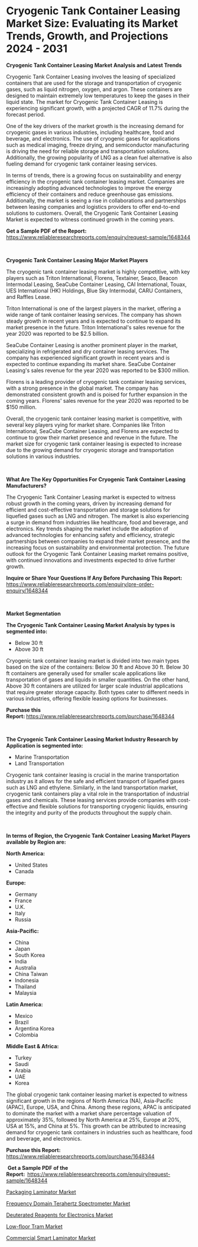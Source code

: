 <p><h1>Cryogenic Tank Container Leasing Market Size: Evaluating its Market Trends, Growth, and Projections 2024 - 2031</h1></p><p><strong>Cryogenic Tank Container Leasing Market Analysis and Latest Trends</strong></p>
<p><p>Cryogenic Tank Container Leasing involves the leasing of specialized containers that are used for the storage and transportation of cryogenic gases, such as liquid nitrogen, oxygen, and argon. These containers are designed to maintain extremely low temperatures to keep the gases in their liquid state. The market for Cryogenic Tank Container Leasing is experiencing significant growth, with a projected CAGR of 11.7% during the forecast period.</p><p>One of the key drivers of the market growth is the increasing demand for cryogenic gases in various industries, including healthcare, food and beverage, and electronics. The use of cryogenic gases for applications such as medical imaging, freeze drying, and semiconductor manufacturing is driving the need for reliable storage and transportation solutions. Additionally, the growing popularity of LNG as a clean fuel alternative is also fueling demand for cryogenic tank container leasing services.</p><p>In terms of trends, there is a growing focus on sustainability and energy efficiency in the cryogenic tank container leasing market. Companies are increasingly adopting advanced technologies to improve the energy efficiency of their containers and reduce greenhouse gas emissions. Additionally, the market is seeing a rise in collaborations and partnerships between leasing companies and logistics providers to offer end-to-end solutions to customers. Overall, the Cryogenic Tank Container Leasing Market is expected to witness continued growth in the coming years.</p></p>
<p><strong>Get a Sample PDF of the Report:&nbsp;</strong> <a href="https://www.reliableresearchreports.com/enquiry/request-sample/1648344">https://www.reliableresearchreports.com/enquiry/request-sample/1648344</a></p>
<p>&nbsp;</p>
<p><strong>Cryogenic Tank Container Leasing Major Market Players</strong></p>
<p><p>The cryogenic tank container leasing market is highly competitive, with key players such as Triton International, Florens, Textainer, Seaco, Beacon Intermodal Leasing, SeaCube Container Leasing, CAI International, Touax, UES International (HK) Holdings, Blue Sky Intermodal, CARU Containers, and Raffles Lease. </p><p>Triton International is one of the largest players in the market, offering a wide range of tank container leasing services. The company has shown steady growth in recent years and is expected to continue to expand its market presence in the future. Triton International's sales revenue for the year 2020 was reported to be $2.5 billion.</p><p>SeaCube Container Leasing is another prominent player in the market, specializing in refrigerated and dry container leasing services. The company has experienced significant growth in recent years and is expected to continue expanding its market share. SeaCube Container Leasing's sales revenue for the year 2020 was reported to be $300 million.</p><p>Florens is a leading provider of cryogenic tank container leasing services, with a strong presence in the global market. The company has demonstrated consistent growth and is poised for further expansion in the coming years. Florens' sales revenue for the year 2020 was reported to be $150 million.</p><p>Overall, the cryogenic tank container leasing market is competitive, with several key players vying for market share. Companies like Triton International, SeaCube Container Leasing, and Florens are expected to continue to grow their market presence and revenue in the future. The market size for cryogenic tank container leasing is expected to increase due to the growing demand for cryogenic storage and transportation solutions in various industries.</p></p>
<p>&nbsp;</p>
<p><strong>What Are The Key Opportunities For Cryogenic Tank Container Leasing Manufacturers?</strong></p>
<p><p>The Cryogenic Tank Container Leasing market is expected to witness robust growth in the coming years, driven by increasing demand for efficient and cost-effective transportation and storage solutions for liquefied gases such as LNG and nitrogen. The market is also experiencing a surge in demand from industries like healthcare, food and beverage, and electronics. Key trends shaping the market include the adoption of advanced technologies for enhancing safety and efficiency, strategic partnerships between companies to expand their market presence, and the increasing focus on sustainability and environmental protection. The future outlook for the Cryogenic Tank Container Leasing market remains positive, with continued innovations and investments expected to drive further growth.</p></p>
<p><strong>Inquire or Share Your Questions If Any Before Purchasing This Report:</strong> <a href="https://www.reliableresearchreports.com/enquiry/pre-order-enquiry/1648344">https://www.reliableresearchreports.com/enquiry/pre-order-enquiry/1648344</a></p>
<p>&nbsp;</p>
<p><strong>Market Segmentation</strong></p>
<p><strong>The Cryogenic Tank Container Leasing Market Analysis by types is segmented into:</strong></p>
<p><ul><li>Below 30 ft</li><li>Above 30 ft</li></ul></p>
<p><p>Cryogenic tank container leasing market is divided into two main types based on the size of the containers: Below 30 ft and Above 30 ft. Below 30 ft containers are generally used for smaller scale applications like transportation of gases and liquids in smaller quantities. On the other hand, Above 30 ft containers are utilized for larger scale industrial applications that require greater storage capacity. Both types cater to different needs in various industries, offering flexible leasing options for businesses.</p></p>
<p><strong>Purchase this Report:&nbsp;</strong><a href="https://www.reliableresearchreports.com/purchase/1648344">https://www.reliableresearchreports.com/purchase/1648344</a></p>
<p>&nbsp;</p>
<p><strong>The Cryogenic Tank Container Leasing Market Industry Research by Application is segmented into:</strong></p>
<p><ul><li>Marine Transportation</li><li>Land Transportation</li></ul></p>
<p><p>Cryogenic tank container leasing is crucial in the marine transportation industry as it allows for the safe and efficient transport of liquefied gases such as LNG and ethylene. Similarly, in the land transportation market, cryogenic tank containers play a vital role in the transportation of industrial gases and chemicals. These leasing services provide companies with cost-effective and flexible solutions for transporting cryogenic liquids, ensuring the integrity and purity of the products throughout the supply chain.</p></p>
<p>&nbsp;</p>
<p><strong>In terms of Region, the Cryogenic Tank Container Leasing Market Players available by Region are:</strong></p>
<p>
    <p> <strong> North America: </strong>
        <ul>
            <li>United States</li>
            <li>Canada</li>
        </ul>
        </p> 
    <p> <strong> Europe: </strong>
        <ul>
            <li>Germany</li>
            <li>France</li>
            <li>U.K.</li>
            <li>Italy</li>
            <li>Russia</li>
        </ul>
        </p> 
    <p> <strong> Asia-Pacific: </strong>
        <ul>
            <li>China</li>
            <li>Japan</li>
            <li>South Korea</li>
            <li>India</li>
            <li>Australia</li>
            <li>China Taiwan</li>
            <li>Indonesia</li>
            <li>Thailand</li>
            <li>Malaysia</li>
        </ul>
        </p> 
    <p> <strong> Latin America: </strong>
        <ul>
            <li>Mexico</li>
            <li>Brazil</li>
            <li>Argentina Korea</li>
            <li>Colombia</li>
        </ul>
        </p> 
    <p> <strong> Middle East & Africa: </strong>
        <ul>
            <li>Turkey</li>
            <li>Saudi</li>
            <li>Arabia</li>
            <li>UAE</li>
            <li>Korea</li>
        </ul>
    </p>
    </p>
<p><p>The global cryogenic tank container leasing market is expected to witness significant growth in the regions of North America (NA), Asia-Pacific (APAC), Europe, USA, and China. Among these regions, APAC is anticipated to dominate the market with a market share percentage valuation of approximately 35%, followed by North America at 25%, Europe at 20%, USA at 15%, and China at 5%. This growth can be attributed to increasing demand for cryogenic tank containers in industries such as healthcare, food and beverage, and electronics.</p></p>
<p><strong>Purchase this Report: </strong><a href="https://www.reliableresearchreports.com/purchase/1648344">https://www.reliableresearchreports.com/purchase/1648344</a></p>
<p>&nbsp;<strong>Get a Sample PDF of the Report:&nbsp;&nbsp;</strong><a href="https://www.reliableresearchreports.com/enquiry/request-sample/1648344">https://www.reliableresearchreports.com/enquiry/request-sample/1648344</a></p>
<p><strong></strong></p>
<p><p><a href="https://github.com/tamvrosiya/Market-Research-Report-List-3/blob/main/packaging-laminator-market.md">Packaging Laminator Market</a></p><p><a href="https://github.com/dimitrishawkinswaynenp91rgz/Market-Research-Report-List-1/blob/main/frequency-domain-terahertz-spectrometer-market.md">Frequency Domain Terahertz Spectrometer Market</a></p><p><a href="https://github.com/danielneavesallisons03mba/Market-Research-Report-List-1/blob/main/deuterated-reagents-for-electronics-market.md">Deuterated Reagents for Electronics Market</a></p><p><a href="https://github.com/changoleonlaverguenzanoexiste/Market-Research-Report-List-2/blob/main/low-floor-tram-market.md">Low-floor Tram Market</a></p><p><a href="https://github.com/pizolina/Market-Research-Report-List-3/blob/main/commercial-smart-laminator-market.md">Commercial Smart Laminator Market</a></p></p>
